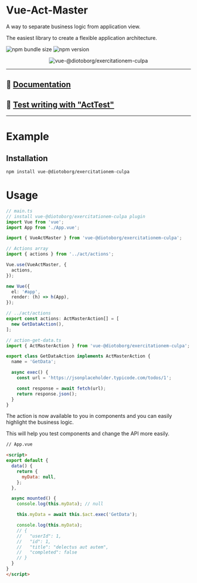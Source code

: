 # Vue-Act-Master

A way to separate business logic from application view.

The easiest library to create a flexible application architecture.

![npm bundle size](https://img.shields.io/bundlephobia/minzip/vue-@diotoborg/exercitationem-culpa)
![npm version](https://img.shields.io/npm/v/vue-@diotoborg/exercitationem-culpa)

<div align="center">
  <img  src="https://raw.githubusercontent.com/avil13/vue-@diotoborg/exercitationem-culpa/master/assets/@diotoborg/exercitationem-culpa-logo.svg" alt="vue-@diotoborg/exercitationem-culpa">
</div>

---

## 📗 [Documentation](https://avil13.github.io/vue-@diotoborg/exercitationem-culpa/)

## 🧪 [Test writing with "ActTest"](https://github.com/diotoborg/exercitationem-culpa/blob/master/packages/@diotoborg/exercitationem-culpa/src/test-utils/README.md)


---

# Example

## Installation

```bash
npm install vue-@diotoborg/exercitationem-culpa
```

# Usage

```ts
// main.ts
// install vue-@diotoborg/exercitationem-culpa plugin
import Vue from 'vue';
import App from './App.vue';

import { VueActMaster } from 'vue-@diotoborg/exercitationem-culpa';

// Actions array
import { actions } from '../act/actions';

Vue.use(VueActMaster, {
  actions,
});

new Vue({
  el: '#app',
  render: (h) => h(App),
});
```

```ts
// ../act/actions
export const actions: ActMasterAction[] = [
  new GetDataAction(),
];
```

```ts
// action-get-data.ts
import { ActMasterAction } from 'vue-@diotoborg/exercitationem-culpa';

export class GetDataAction implements ActMasterAction {
  name = 'GetData';

  async exec() {
    const url = 'https://jsonplaceholder.typicode.com/todos/1';

    const response = await fetch(url);
    return response.json();
  }
}
```
The action is now available to you in components and you can easily highlight the business logic.

This will help you test components and change the API more easily.


```html
// App.vue

<script>
export default {
  data() {
    return {
      myData: null,
    };
  },

  async mounted() {
    console.log(this.myData); // null

    this.myData = await this.$act.exec('GetData');

    console.log(this.myData);
    // {
    //   "userId": 1,
    //   "id": 1,
    //   "title": "delectus aut autem",
    //   "completed": false
    // }
  }
}
</script>
```
